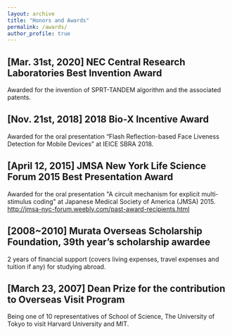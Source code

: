```yaml
---
layout: archive
title: "Honors and Awards"
permalink: /awards/
author_profile: true
---
```



## [Mar. 31st, 2020] NEC Central Research Laboratories Best Invention Award  
Awarded for the invention of SPRT-TANDEM algorithm and the associated patents.  

## [Nov. 21st, 2018] 2018 Bio-X Incentive Award  
Awarded for the oral presentation “Flash Reflection-based Face Liveness Detection for Mobile Devices” at IEICE SBRA 2018.  

## [April 12, 2015] JMSA New York Life Science Forum 2015 Best Presentation Award  
Awarded for the oral presentation "A circuit mechanism for explicit multi-stimulus coding" at Japanese Medical Society of America (JMSA) 2015.
http://jmsa-nyc-forum.weebly.com/past-award-recipients.html

## [2008~2010] Murata Overseas Scholarship Foundation, 39th year’s scholarship awardee
2 years of financial support (covers living expenses, travel expenses and tuition if any) for studying abroad.  

## [March 23, 2007] Dean Prize for the contribution to Overseas Visit Program
Being one of 10 representatives of School of Science, The University of Tokyo to visit Harvard University and MIT.  


<!-- <h1 style="font-size:20px">
Mar. 31st, 2020&nbsp;&nbsp;&nbsp;&nbsp;&nbsp;&nbsp;&nbsp;&nbsp;
<b>NEC Central Research Laboratories Best Invention Award</b>
</h1>
<p style="text-indent:12.65em;margin-top:-10px;">
Awarded for the invention of SPRT-TANDEM algorithm and the associated patents.  
</p>

<h1 style="font-size:20px">
Nov. 21st, 2018&nbsp;&nbsp;&nbsp;&nbsp;&nbsp;&nbsp;&nbsp;&nbsp;
<b>2018 Bio-X Incentive Award</b>
</h1>
<p style="text-indent:12.65em;margin-top:-10px;">
Awarded for the oral presentation “Flash Reflection-based Face Liveness Detection for Mobile Devices” at IEICE SBRA 2018.
</p>

<h1 style="font-size:20px">
Apr. 12th, 2015&nbsp;&nbsp;&nbsp;&nbsp;&nbsp;&nbsp;&nbsp;&nbsp;
<b>JMSA New York Life Science Forum 2015 Best Presentation Award</b>
</h1>
<p style="text-indent:12.65em;margin-top:-10px;">
Awarded for the oral presentation "A circuit mechanism for explicit multi-stimulus coding" at Japanese Medical Society of America (JMSA) 2015.
</p>

<h1 style="font-size:20px">
2008~2010&nbsp;&nbsp;&nbsp;&nbsp;&nbsp;&nbsp;&nbsp;&nbsp;&nbsp;&nbsp;&nbsp;&nbsp;&nbsp;&nbsp;
<b>Murata Overseas Scholarship Foundation, 39th year’s scholarship awardee</b>
</h1>
<p style="text-indent:12.65em;margin-top:-10px;">
2 years of financial support (covers living expenses, travel expenses and tuition if any) for studying abroad.  
</p>

<h1 style="font-size:20px">
Mar. 23rd, 2007&nbsp;&nbsp;&nbsp;&nbsp;&nbsp;&nbsp;&nbsp;
<b>Dean Prize for the contribution to Overseas Visit Program</b>
</h1>
<p style="text-indent:12.65em;margin-top:-10px;">
Being one of 10 representatives of School of Science, The University of Tokyo to visit Harvard University and MIT.  
</p> -->


<!-- <p class="p9"><i></i><br></p>
<p dir="rtl" class="p3"><span class="s3"><b>Honors and Awards</b></span></p>
<p class="p8">Mar. 31st, 2020<span class="Apple-tab-span">	</span><b>NEC Central Research Laboratories Best Invention Award</b><br>
<span class="Apple-tab-span">	</span><span class="Apple-tab-span">	</span>Awarded for the invention of SPRT-TANDEM algorithm and the associated patent.</p>
<p class="p8">Nov. 21st, 2018<span class="Apple-tab-span">	</span><b>2018 Bio-X Incentive Award</b><br>
<span class="Apple-tab-span">	</span><span class="Apple-tab-span">	</span>Awarded for the presentation “Flash Reflection-based Face Liveness Detection for Mobile <span class="Apple-tab-span">	</span><span class="Apple-tab-span">	</span><span class="Apple-tab-span">	</span><span class="Apple-tab-span">	</span>Devices” at IEICE SBRA 2018.</p>
<p class="p8">April 12th, 2015<span class="Apple-tab-span">	</span><b>JMSA New York Life Science Forum 2015 Best Presentation Award</b><br>
<span class="Apple-tab-span">	</span><span class="Apple-tab-span">	</span>http://jmsa-nyc-forum.weebly.com/past-award-recipients.html</p>
<p class="p8">2008~2010 <span class="Apple-tab-span">	</span><b>Murata Overseas Scholarship Foundation, 39th year’s scholarship awardee</b><br>
<span class="Apple-tab-span">	</span><span class="Apple-tab-span">	</span>2 years of financial support (covers living expenses, travel expenses and tuition if any) for <span class="Apple-tab-span">	</span><span class="Apple-tab-span">	</span><span class="Apple-tab-span">	</span><span class="Apple-tab-span">	</span>studying abroad.<span class="Apple-converted-space"> </span></p>
<p class="p8">Mar. 23rd, 2007 <span class="Apple-tab-span">	</span><b>Dean Prize for the contribution to Overseas Visit Program</b><br>
<span class="Apple-tab-span">	</span><span class="Apple-tab-span">	</span>Being one of 10 representatives of School of Science, The University of Tokyo to visit <span class="Apple-tab-span">	</span><span class="Apple-tab-span">	</span><span class="Apple-tab-span">	</span><span class="Apple-tab-span">	</span>Harvard <span class="Apple-tab-span">	</span>University and MIT</p> -->


<!-- <div style="margin-left:30em">
<p>
<h1 style="font-size:20px">
<span style="margin-left:-21em">Mar. 31st, 2020&nbsp;&nbsp;&nbsp;&nbsp;&nbsp;&nbsp;&nbsp;&nbsp;
<b>NEC Central Research Laboratories Best Invention Award</b>
</h1>
<p style="margin-top:-10px;">
Awarded for the invention of SPRT-TANDEM algorithm and the associated patents.  
</p>

<p>
<span style="margin-left:-15em">FIRST line of the stanza is flush left First line of the stanza is flush left First line of the stanza is flush left First line of the stanza is flush left
</span>
<br><span style="margin-left:-10em">SECOND line of the stanza is indentedFirst line of the stanza is flush left First line of the stanza is flush left First line of the stanza is flush left First line of the stanza is flush left
</span>
<br><span style="margin-left:-15em">THIRD line of the stanza is flush left
</span>
<br><span style="margin-left:-10em">FOURTH line of the stanza is indentedFirst line of the stanza is flush left First line of the stanza is flush left First line of the stanza is flush left First line of the stan
</span>

</p>
</div> -->